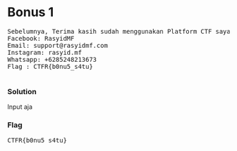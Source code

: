 <h1><b>Bonus 1</b></h1>
<pre>
Sebelumnya, Terima kasih sudah menggunakan Platform CTF sayaa, Tentunya butuh sugesti dari kalian masing-masing. Mau ngobrol / ingin membuat Challenge silahkan kontak dibawah ini
Facebook: RasyidMF
Email: support@rasyidmf.com
Instagram: rasyid.mf
Whatsapp: +6285248213673
Flag : CTFR{b0nu5_s4tu}

</pre>
<h3><b>Solution</b></h3>
<p>Input aja</p>
<h3><b>Flag</b></h3>
<pre>
CTFR{b0nu5_s4tu}
</pre>
